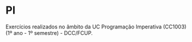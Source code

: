 # PI
Exercícios realizados no âmbito da UC Programação Imperativa (CC1003) (1º ano - 1º semestre) - DCC/FCUP.
